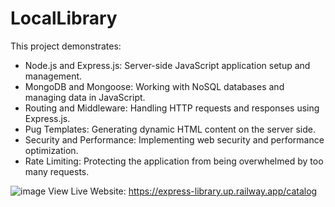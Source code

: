 # LocalLibrary

This project demonstrates:
- Node.js and Express.js: Server-side JavaScript application setup and management.
- MongoDB and Mongoose: Working with NoSQL databases and managing data in JavaScript.
- Routing and Middleware: Handling HTTP requests and responses using Express.js.
- Pug Templates: Generating dynamic HTML content on the server side.
- Security and Performance: Implementing web security and performance optimization.
- Rate Limiting: Protecting the application from being overwhelmed by too many requests.

![image](https://github.com/Dallair220/express-locallibrary/assets/93786532/b62944f6-9f52-495b-8e20-d9d22cde3f1f)
View Live Website: https://express-library.up.railway.app/catalog
